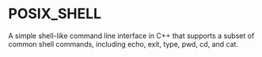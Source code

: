 # POSIX_SHELL
A simple shell-like command line interface in C++ that supports a subset of common shell commands, including echo, exit, type, pwd, cd, and cat.
